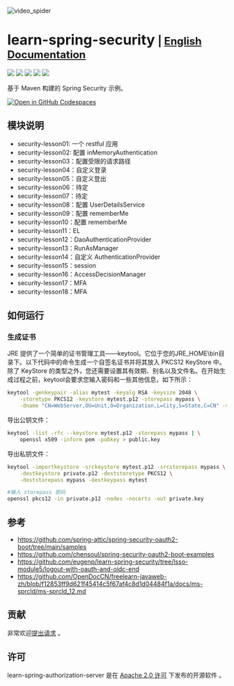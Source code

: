 ![video_spider](https://socialify.git.ci/chensoul/learn-spring-security/image?forks=1&issues=1&language=1&name=1&owner=1&stargazers=1&theme=Light)

# <font size="6p">learn-spring-security</font> <font size="5p">  | [English Documentation](README.md)</font>

<p align="left">
	<a href="https://github.com/chensoul/learn-spring-security/stargazers"><img src="https://img.shields.io/github/stars/chensoul/learn-spring-security?style=flat-square&logo=GitHub"></a>
	<a href="https://github.com/chensoul/learn-spring-security/network/members"><img src="https://img.shields.io/github/forks/chensoul/learn-spring-security?style=flat-square&logo=GitHub"></a>
	<a href="https://github.com/chensoul/learn-spring-security/watchers"><img src="https://img.shields.io/github/watchers/chensoul/learn-spring-security?style=flat-square&logo=GitHub"></a>
	<a href="https://github.com/chensoul/learn-spring-security/issues"><img src="https://img.shields.io/github/issues/chensoul/learn-spring-security.svg?style=flat-square&logo=GitHub"></a>
	<a href="https://github.com/chensoul/learn-spring-security/blob/main/LICENSE"><img src="https://img.shields.io/github/license/chensoul/learn-spring-security.svg?style=flat-square"></a>
</p>

基于 Maven 构建的 Spring Security 示例。

[![Open in GitHub Codespaces](https://github.com/codespaces/badge.svg)](https://codespaces.new/chensoul/learn-spring-security)

## 模块说明

- security-lesson01: 一个 restful 应用
- security-lesson02: 配置 inMemoryAuthentication
- security-lesson03：配置受限的请求路径
- security-lesson04：自定义登录
- security-lesson05：自定义登出
- security-lesson06：待定
- security-lesson07：待定
- security-lesson08：配置 UserDetailsService
- security-lesson09：配置 rememberMe
- security-lesson10：配置 rememberMe
- security-lesson11：EL
- security-lesson12：DaoAuthenticationProvider
- security-lesson13：RunAsManager
- security-lesson14：自定义 AuthenticationProvider
- security-lesson15：session
- security-lesson16：AccessDecisionManager
- security-lesson17：MFA
- security-lesson18：MFA

## 如何运行

### 生成证书

JRE 提供了一个简单的证书管理工具——keytool。它位于您的JRE_HOME\bin目录下。以下代码中的命令生成一个自签名证书并将其放入
PKCS12 KeyStore 中。除了 KeyStore 的类型之外，您还需要设置其有效期、别名以及文件名。在开始生成过程之前，keytool会要求您输入密码和一些其他信息，如下所示：

```bash
keytool -genkeypair -alias mytest -keyalg RSA -keysize 2048 \
    -storetype PKCS12 -keystore mytest.p12 -storepass mypass \
    -dname "CN=WebServer,OU=Unit,O=Organization,L=City,S=State,C=CN" -validity 3650
```

导出公钥文件：

```bash
keytool -list -rfc --keystore mytest.p12 -storepass mypass | \
    openssl x509 -inform pem -pubkey > public.key
```

导出私钥文件：

```bash
keytool -importkeystore -srckeystore mytest.p12 -srcstorepass mypass \
    -destkeystore private.p12 -deststoretype PKCS12 \
    -deststorepass mypass -destkeypass mytest

#输入 storepass 密码 
openssl pkcs12 -in private.p12 -nodes -nocerts -out private.key
```

## 参考

- https://github.com/spring-attic/spring-security-oauth2-boot/tree/main/samples
- https://github.com/chensoul/spring-security-oauth2-boot-examples
- https://github.com/eugenp/learn-spring-security/tree/lsso-module5/logout-with-oauth-and-oidc-end
- https://github.com/OpenDocCN/freelearn-javaweb-zh/blob/f12853ff9d621f45414c5f67af4c8d1d04484f1a/docs/ms-sprcld/ms-sprcld_12.md

## 贡献

非常欢迎[提出请求](https://help.github.com/articles/creating-a-pull-request) 。

## 许可

learn-spring-authorization-server 是在 [Apache 2.0 许可](https://www.apache.org/licenses/LICENSE-2.0.html)
下发布的开源软件 。

